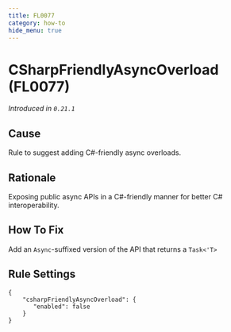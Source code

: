 ```yaml
---
title: FL0077
category: how-to
hide_menu: true
---
```


# CSharpFriendlyAsyncOverload (FL0077)

*Introduced in `0.21.1`*

## Cause

Rule to suggest adding C#-friendly async overloads.

## Rationale

Exposing public async APIs in a C#-friendly manner for better C# interoperability.

## How To Fix

Add an `Async`-suffixed version of the API that returns a `Task<'T>`

## Rule Settings

    {
        "csharpFriendlyAsyncOverload": {
           "enabled": false
        }
    }
